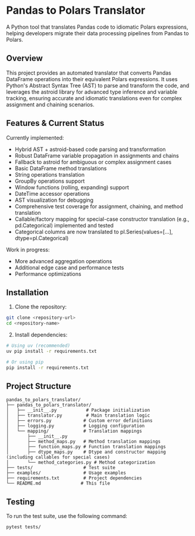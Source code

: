 # Pandas to Polars Translator

A Python tool that translates Pandas code to idiomatic Polars expressions, helping developers migrate their data processing pipelines from Pandas to Polars.

## Overview

This project provides an automated translator that converts Pandas DataFrame operations into their equivalent Polars expressions. It uses Python's Abstract Syntax Tree (AST) to parse and transform the code, and leverages the astroid library for advanced type inference and variable tracking, ensuring accurate and idiomatic translations even for complex assignment and chaining scenarios.

## Features & Current Status

Currently implemented:
- Hybrid AST + astroid-based code parsing and transformation
- Robust DataFrame variable propagation in assignments and chains
- Fallback to astroid for ambiguous or complex assignment cases
- Basic DataFrame method translations
- String operations translation
- GroupBy operations support
- Window functions (rolling, expanding) support
- DateTime accessor operations
- AST visualization for debugging
- Comprehensive test coverage for assignment, chaining, and method translation
- Callable/factory mapping for special-case constructor translation (e.g., pd.Categorical) implemented and tested
- Categorical columns are now translated to pl.Series(values=[...], dtype=pl.Categorical)

Work in progress:
- More advanced aggregation operations
- Additional edge case and performance tests
- Performance optimizations

## Installation

1. Clone the repository:
```bash
git clone <repository-url>
cd <repository-name>
```

2. Install dependencies:
```bash
# Using uv (recommended)
uv pip install -r requirements.txt

# Or using pip
pip install -r requirements.txt
```

## Project Structure

```
pandas_to_polars_translator/
├── pandas_to_polars_translator/
│   ├── __init__.py           # Package initialization
│   ├── translator.py         # Main translation logic
│   ├── errors.py            # Custom error definitions
│   ├── logging.py           # Logging configuration
│   └── mapping/             # Translation mappings
│       ├── __init__.py
│       ├── method_maps.py   # Method translation mappings
│       ├── function_maps.py # Function translation mappings
│       ├── dtype_maps.py    # Dtype and constructor mapping (including callables for special cases)
│       └── method_categories.py # Method categorization
├── tests/                   # Test suite
├── examples/                # Usage examples
├── requirements.txt         # Project dependencies
└── README.md               # This file
```

## Testing

To run the test suite, use the following command:
```bash
pytest tests/
```
